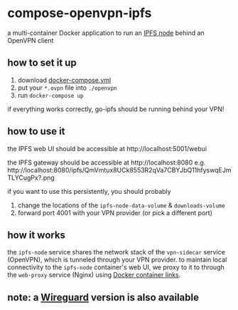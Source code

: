 # compose-openvpn-ipfs

a multi-container Docker application to run an [IPFS node](https://hub.docker.com/r/linuxserver/ipfs) behind an OpenVPN client

## how to set it up

1. download [docker-compose.yml](/docker-compose.yml)
1. put your `*.ovpn` file into `./openvpn`
1. run `docker-compose up`

if everything works correctly, go-ipfs should be running behind your VPN!

## how to use it

the IPFS web UI should be accessible at http://localhost:5001/webui

the IPFS gateway should be accessible at http://localhost:8080 e.g. http://localhost:8080/ipfs/QmVmtux8UCk8553R2qVa7CBYJbQ11hfyswqEJmTLYCugPx?.png

if you want to use this persistently, you should probably
1. change the locations of the `ipfs-node-data-volume` & `downloads-volume`
1. forward port 4001 with your VPN provider (or pick a different port)

## how it works

the `ipfs-node` service shares the network stack of the `vpn-sidecar` service (OpenVPN), which is tunneled through your VPN provider. to maintain local connectivity to the `ipfs-node` container's web UI, we proxy to it to through the `web-proxy` service (Nginx) using [Docker container links](https://docs.docker.com/network/links/).

## note: a [Wireguard](https://github.com/master-hax/compose-wireguard-ipfs) version is also available
